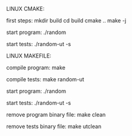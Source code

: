 LINUX CMAKE:
    
first steps:
    mkdir build
    cd build
    cmake ..
    make -j
    
start program:
    ./random

start tests:
    ./random-ut -s
    
LINUX MAKEFILE:

compile program:
    make

compile tests:
    make random-ut

start program:
    ./random

start tests:
    ./random-ut -s

remove program binary file:
    make clean

remove tests binary file:
    make utclean

